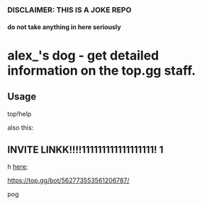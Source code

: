 ### DISCLAIMER: THIS IS A JOKE REPO
#### do not take anything in here seriously

# alex_'s dog - get detailed information on the top.gg staff.

## Usage

top!help

also this:

## INVITE LINKK!!!!111111111111111111!  1
h
[here](https://discord.com/oauth2/authorize?client_id=562773553561206787&permissions=68608&https%3A%2F%2Fdoes-not.cyou&response_type=code&scope=bot);

https://top.gg/bot/562773553561206787/

pog